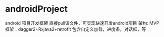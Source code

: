 # androidProject

android 项目开发框架 
直接pull该文件，可实现快速开发android项目
架构: MVP
框架：dagger2+Rxjava2+retrofit
包含自定义加载，进度条，对话框，等


